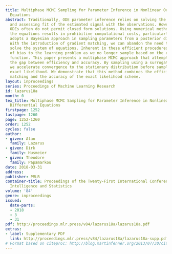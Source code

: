 ```yaml
---
title: Multiphase MCMC Sampling for Parameter Inference in Nonlinear Ordinary Differential
  Equations
abstract: Traditionally, ODE parameter inference relies on solving the system of ODEs
  and assessing fit of the estimated signal with the observations. However, nonlinear
  ODEs often do not permit closed form solutions. Using numerical methods to solve
  the equations results in prohibitive computational costs, particularly when one
  adopts a Bayesian approach in sampling parameters from a posterior distribution.
  With the introduction of gradient matching, we can abandon the need to numerically
  solve the system of equations. Inherent in these efficient procedures is an introduction
  of bias to the learning problem as we no longer sample based on the exact likelihood
  function. This paper presents a multiphase MCMC approach that attempts to close
  the gap between efficiency and accuracy. By sampling using a surrogate likelihood,
  we accelerate convergence to the stationary distribution before sampling using the
  exact likelihood. We demonstrate that this method combines the efficiency of gradient
  matching and the accuracy of the exact likelihood scheme.
layout: inproceedings
series: Proceedings of Machine Learning Research
id: lazarus18a
month: 0
tex_title: Multiphase MCMC Sampling for Parameter Inference in Nonlinear Ordinary
  Differential Equations
firstpage: 1252
lastpage: 1260
page: 1252-1260
order: 1252
cycles: false
author:
- given: Alan
  family: Lazarus
- given: Dirk
  family: Husmeier
- given: Theodore
  family: Papamarkou
date: 2018-03-31
address: 
publisher: PMLR
container-title: Proceedings of the Twenty-First International Conference on Artificial
  Intelligence and Statistics
volume: '84'
genre: inproceedings
issued:
  date-parts:
  - 2018
  - 3
  - 31
pdf: http://proceedings.mlr.press/v84/lazarus18a/lazarus18a.pdf
extras:
- label: Supplementary PDF
  link: http://proceedings.mlr.press/v84/lazarus18a/lazarus18a-supp.pdf
# Format based on citeproc: http://blog.martinfenner.org/2013/07/30/citeproc-yaml-for-bibliographies/
---
```

